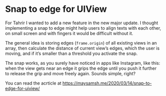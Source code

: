 # Snap to edge for UIView


For Tahrir I wanted to add a new feature in the new major update. I thought implementing a snap to edge might help users to align texts with each other, on small screen and with fingers it would be difficult without it.

The general idea is storing edges (`frame.origin`) of all existing views in an array, then calculate the distance of current view’s edges, which the user is moving, and if it’s smaller than a threshold you activate the snap.

The snap works, as you surely have noticed in apps like Instagram, like this: when the view gets near an edge it grips the edge until you push it further to release the grip and move freely again. Sounds simple, right?

You can read the acrticle at https://maysamsh.me/2020/03/14/snap-to-edge-for-uiview/
